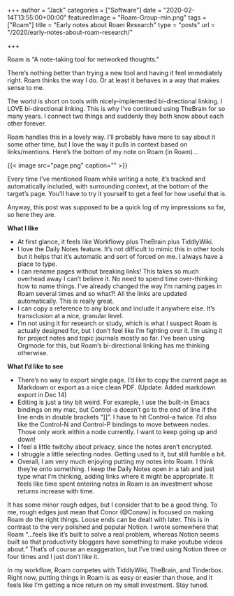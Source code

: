+++
author = "Jack"
categories = ["Software"]
date = "2020-02-14T13:55:00+00:00"
featuredImage = "Roam-Group-min.png"
tags = ["Roam"]
title = "Early notes about Roam Research"
type = "posts"
url = "/2020/early-notes-about-roam-research/"

+++


Roam is “A note-taking tool for networked thoughts.”

There’s nothing better than trying a new tool and having it feel immediately right. Roam thinks the way I do. Or at least it behaves in a way that makes sense to me.

The world is short on tools with nicely-implemented bi-directional linking. I LOVE bi-directional linking. This is why I’ve continued using TheBrain for so many years. I connect two things and suddenly they both know about each other forever.

Roam handles this in a lovely way. I’ll probably have more to say about it some other time, but I love the way it pulls in context based on links/mentions. Here’s the bottom of my note on Roam (in Roam)…

{{< image src="page.png" caption="" >}}


Every time I’ve mentioned Roam while writing a note, it’s tracked and automatically included, with surrounding context, at the bottom of the target’s page. You’ll have to try it yourself to get a feel for how useful that is.

Anyway, this post was supposed to be a quick log of my impressions so far, so here they are.

**What I like**

  * At first glance, it feels like Workflowy plus TheBrain plus TiddlyWiki.
  * I love the Daily Notes feature. It’s not difficult to mimic this in other tools but it helps that it’s automatic and sort of forced on me. I always have a place to type.
  * I can rename pages without breaking links! This takes so much overhead away I can’t believe it. No need to spend time over-thinking how to name things. I’ve already changed the way I’m naming pages in Roam several times and so what?! All the links are updated automatically. This is really great.
  * I can copy a reference to any block and include it anywhere else. It’s transclusion at a nice, granular level.
  * I’m not using it for research or study, which is what I suspect Roam is actually designed for, but I don’t feel like I’m fighting over it. I’m using it for project notes and topic journals mostly so far. I’ve been using Orgmode for this, but Roam’s bi-directional linking has me thinking otherwise.

**What I’d like to see**

  * There’s no way to export single page. I’d like to copy the current page as Markdown or export as a nice clean PDF. (Update: Added markdown export in Dec 14)
  * Editing is just a tiny bit weird. For example, I use the built-in Emacs bindings on my mac, but Control-a doesn’t go to the end of line if the line ends in double brackets “]]”. I have to hit Control-a twice. I’d also like the Control-N and Control-P bindings to move between nodes. Those only work within a node currently. I want to keep going up and down!
  * I feel a little twitchy about privacy, since the notes aren’t encrypted.
  * I struggle a little selecting nodes. Getting used to it, but still fumble a bit.
  * Overall, I am very much enjoying putting my notes into Roam. I think they’re onto something. I keep the Daily Notes open in a tab and just type what I’m thinking, adding links where it might be appropriate. It feels like time spent entering notes in Roam is an investment whose returns increase with time.

It has some minor rough edges, but I consider that to be a good thing. To me, rough edges just mean that Conor (@Conaw) is focused on making Roam do the right things. Loose ends can be dealt with later. This is in contrast to the very polished and popular Notion. I wrote somewhere that Roam “…feels like it’s built to solve a real problem, whereas Notion seems built so that productivity bloggers have something to make youtube videos about.” That’s of course an exaggeration, but I’ve tried using Notion three or four times and I just don’t like it.

In my workflow, Roam competes with TiddlyWiki, TheBrain, and Tinderbox. Right now, putting things in Roam is as easy or easier than those, and it feels like I’m getting a nice return on my small investment. Stay tuned.